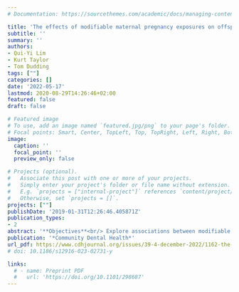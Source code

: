 ```yaml
---
# Documentation: https://sourcethemes.com/academic/docs/managing-content/

title: 'The effects of modifiable maternal pregnancy exposures on offspring molar-incisor hypomineralisation: A negative control study'
subtitle: ''
summary: ''
authors:
- Qui-Yi Lim
- Kurt Taylor
- Tom Dudding
tags: [""]
categories: []
date: '2022-05-17'
lastmod: 2020-08-29T14:26:46+02:00
featured: false
draft: false

# Featured image
# To use, add an image named `featured.jpg/png` to your page's folder.
# Focal points: Smart, Center, TopLeft, Top, TopRight, Left, Right, BottomLeft, Bottom, BottomRight.
image:
  caption: ''
  focal_point: ''
  preview_only: false

# Projects (optional).
#   Associate this post with one or more of your projects.
#   Simply enter your project's folder or file name without extension.
#   E.g. `projects = ["internal-project"]` references `content/project/deep-learning/index.md`.
#   Otherwise, set `projects = []`.
projects: [""]
publishDate: '2019-01-31T12:26:46.405871Z'
publication_types:
- 2
abstract: '**Objectives**<br/> Explore associations between modifiable maternal pregnancy exposures: pre-pregnancy body mass index (BMI), pregnancy smoking and alcohol consumption with offspring molar-incisor hypomineralisation (MIH) and use negative control analyses to explore for the presence of confounding. <br/>**Methods**<br/> Using data from a prospective UK birth cohort, Avon Longitudinal Study of Parents and Children, we performed logistic regression to explore confounder adjusted associations between maternal pre-pregnancy BMI and smoking and alcohol consumption during pregnancy with MIH. We compared these with negative control exposure (paternal BMI, smoking and alcohol) and outcome (offspring dental trauma) analyses. <br/>**Results**<br/> 5,536 mother/offspring pairs were included (297 (5.4%) MIH cases). We found a weak, positive association between maternal mean BMI and offspring MIH (Odds Ratio (OR) per 1-kg/m2 difference in BMI: 1.04, 95% confidence interval (CI): 1.00, 1.08). Results of subsequent analyses suggested this effect was non-linear and being driven by women in the highest BMI quintile (OR for women in the highest BMI quintile versus the lowest: 1.61 95%CI: 1.02, 2.60). Negative control analyses showed no evidence of an association between paternal BMI and offspring MIH (OR: 0.94, 95%CI: 0.89,1.00) and maternal BMI and offspring dental trauma (OR: 0.99, 95%CI: 0.96, 1.02). There was no clear evidence of an association for maternal smoking (OR: 0.76, 95%CI: 0.46,1.22) or alcohol consumption (OR: 0.79, 95%CI: 0.56, 1.21) with offspring MIH with results imprecisely estimated. <br/>**Conclusion**<br/> We found a possible intrauterine effect for high maternal pre-pregnancy BMI on offspring MIH, but no robust evidence of an intrauterine effect for maternal pregnancy smoking or alcohol consumption. A key limitation includes possible misclassification of MIH. Replication of these results is warranted.'
publication: '*Community Dental Health*'
url_pdf: https://www.cdhjournal.org/issues/39-4-december-2022/1162-the-effects-of-modifiable-maternal-pregnancy-exposures-on-offspring-molar-incisor-hypomineralisation-a-negative-control-study
# doi: 10.1186/s12916-023-02731-y

links:
  # - name: Preprint PDF
  #   url: 'https://doi.org/10.1101/298687'
---
```

